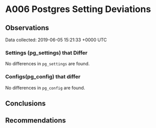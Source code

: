 # A006 Postgres Setting Deviations #

## Observations ##
Data collected: 2019-06-05 15:21:33 +0000 UTC  

### Settings (pg_settings) that Differ ###

No differences in `pg_settings` are found.

### Configs(pg_config) that differ ###

No differences in `pg_config` are found.



## Conclusions ##


## Recommendations ##

